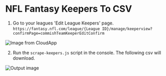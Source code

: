 # NFL Fantasy Keepers To CSV

1. Go to your leagues 'Edit League Keepers' page. `https://fantasy.nfl.com/league/{League ID}/manage/keeperview?confirmPage=commishTeamKeeperEditConfirm`

![Image from CloudApp](https://p79.f0.n0.cdn.getcloudapp.com/items/WnuG0j9d/Image%202020-05-03%20at%205.44.24%20pm.png?v=2f1fa6eb0299d287fe151bf3c5a311e9)

2. Run the `scrape-keepers.js` script in the console. The following csv will download. 

![Output image](https://p79.f0.n0.cdn.getcloudapp.com/items/xQuW615n/Image%202020-05-03%20at%205.46.56%20pm.png?v=84ab7195c7b7592d19c7425b1327724b)
